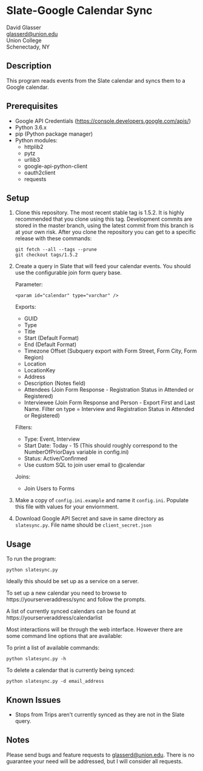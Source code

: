 # Slate-Google Calendar Sync

David Glasser  
glasserd@union.edu  
Union College  
Schenectady, NY

## Description

This program reads events from the Slate calendar and syncs them to a Google calendar.

## Prerequisites

* Google API Credentials (https://console.developers.google.com/apis/)
* Python 3.6.x
* pip (Python package manager)
* Python modules:
    * httplib2
    * pytz
    * urllib3
    * google-api-python-client
    * oauth2client
    * requests
 
## Setup

1. Clone this repository. The most recent stable tag is 1.5.2. It is highly recommended that you clone using this tag. Development commits are stored in the master branch, using the latest commit from this branch is at your own risk. After you clone the repository you can get to a specific release with these commands:
    ```
    git fetch --all --tags --prune
    git checkout tags/1.5.2
    ```
2. Create a query in Slate that will feed your calendar events. You should use the configurable join form query base.

    Parameter:
    ```
    <param id="calendar" type="varchar" />
    ```

    Exports:
    - GUID
    - Type
    - Title
    - Start (Default Format)
    - End (Default Format)
    - Timezone Offset (Subquery export with Form Street, Form City, Form Region)
    - Location
    - LocationKey
    - Address
    - Description (Notes field)
    - Attendees (Join Form Response - Registration Status in Attended or Registered)
    - Interviewee (Join Form Response and Person - Export First and Last Name. Filter on type = Interview and Registration Status in Attended or Registered)

    Filters:
    - Type: Event, Interview
    - Start Date: Today - 15  (This should roughly correspond to the NumberOfPriorDays variable in config.ini)
    - Status: Active/Confirmed
    - Use custom SQL to join user email to @calendar

    Joins:
    - Join Users to Forms

3. Make a copy of `config.ini.example` and name it `config.ini`. Populate this file with values for your enviornment.
4. Download Google API Secret and save in same directory as `slatesync.py`. File name should be `client_secret.json`


## Usage

To run the program:
```
python slatesync.py
```

Ideally this should be set up as a service on a server.

To set up a new calendar you need to browse to https://yourserveraddress/sync and follow the prompts.

A list of currently synced calendars can be found at https://yourserveraddress/calendarlist


Most interactions will be through the web interface. However there are some command line options that are available:
	
To print a list of available commands:
```
python slatesync.py -h
```

To delete a calendar that is currently being synced:
```
python slatesync.py -d email_address
```

## Known Issues
- Stops from Trips aren't currently synced as they are not in the Slate query.

## Notes
		
Please send bugs and feature requests to glasserd@union.edu. There is no guarantee your need will be addressed, but I will consider all requests.